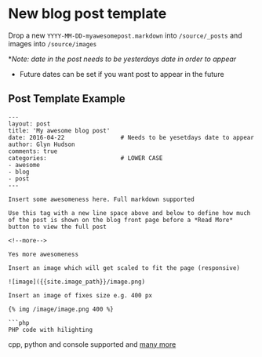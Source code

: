 # New blog post template

Drop a new `YYYY-MM-DD-myawesomepost.markdown` into `/source/_posts` and images into `/source/images`

**Note: date in the post needs to be yesterdays date in order to appear*
 - Future dates can be set if you want post to appear in the future
 
## Post Template Example

```
---
layout: post
title: 'My awesome blog post'
date: 2016-04-22                # Needs to be yesetdays date to appear
author: Glyn Hudson
comments: true
categories:                     # LOWER CASE
- awesome
- blog
- post
---

Insert some awesomeness here. Full markdown supported

Use this tag with a new line space above and below to define how much of the post is shown on the blog front page before a *Read More* button to view the full post

<!--more-->

Yes more awesomeness

Insert an image which will get scaled to fit the page (responsive)

![image]({{site.image_path}}/image.png)

Insert an image of fixes size e.g. 400 px

{% img /image/image.png 400 %}

```php
PHP code with hilighting

```
cpp, python and console supported and [many more](http://coapp.org/reference/garrett-flavored-markdown.html#cod)

```
